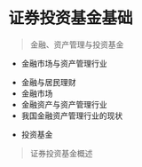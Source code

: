 # 证券投资基金基础

> 金融、资产管理与投资基金

* 金融市场与资产管理行业
+ 金融与居民理财
+ 金融市场
+ 金融资产与资产管理行业
+ 我国金融资产管理行业的现状

* 投资基金

> 证券投资基金概述



